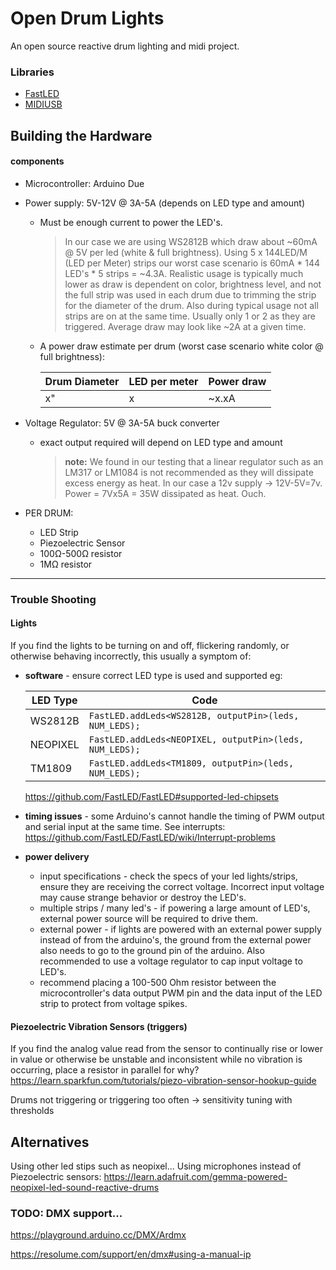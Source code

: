# Open Drum Lights

An open source reactive drum lighting and midi project.


### Libraries
* [FastLED](http://fastled.io/)
* [MIDIUSB](https://www.arduino.cc/en/Reference/MIDIUSB)
 


## Building the Hardware

#### components
* Microcontroller: Arduino Due
* Power supply: 5V-12V @ 3A-5A (depends on LED type and amount)
	* Must be enough current to power the LED's. 
	
    	> In our case we are using WS2812B which draw about ~60mA @ 5V per led (white & full brightness). Using 5 x 144LED/M (LED per Meter) strips our worst case scenario is 60mA * 144 LED's * 5 strips = ~4.3A. Realistic usage is typically much lower as draw is dependent on color, brightness level, and not the full strip was used in each drum due to trimming the strip for the diameter of the drum. Also during typical usage not all strips are on at the same time. Usually only 1 or 2 as they are triggered. Average draw may look like ~2A at a given time.
	
	* A power draw estimate per drum (worst case scenario white color @ full brightness):
    
	    | Drum Diameter  | LED per meter | Power draw |
		| ------------- | --------- | --------- |
		| x" | x | ~x.xA |
* Voltage Regulator: 5V @ 3A-5A buck converter 
	* exact output required will depend on LED type and amount
	
    	> **note:** We found in our testing that a linear regulator such as an LM317 or LM1084 is not recommended as they will dissipate excess energy as heat. In our case a 12v supply -> 12V-5V=7v. Power = 7Vx5A = 35W dissipated as heat. Ouch.  

* PER DRUM:
	* LED Strip
	* Piezoelectric Sensor
	* 100Ω-500Ω resistor
	* 1MΩ resistor 




------------------------------------------------------------------
### Trouble Shooting

#### Lights
If you find the lights to be turning on and off, flickering randomly, or otherwise behaving incorrectly, this usually a symptom of:
* **software** - ensure correct LED type is used and supported eg:

	| LED Type  | Code |
	| ------------- | ------------- |
	|WS2812B | `FastLED.addLeds<WS2812B, outputPin>(leds, NUM_LEDS);`|
	|NEOPIXEL |`FastLED.addLeds<NEOPIXEL, outputPin>(leds, NUM_LEDS);`|
    |TM1809 |`FastLED.addLeds<TM1809, outputPin>(leds, NUM_LEDS);`|
	https://github.com/FastLED/FastLED#supported-led-chipsets
* **timing issues** - some Arduino's cannot handle the timing of PWM output and serial input at the same time. See interrupts: </br> https://github.com/FastLED/FastLED/wiki/Interrupt-problems

* **power delivery** 
  	* input specifications - check the specs of your led lights/strips, ensure they are receiving the correct voltage. Incorrect input voltage may cause strange behavior or destroy the LED's.	
	* multiple strips / many led's - if powering a large amount of LED's, external power source will be required to drive them.
	* external power - if lights are powered with an external power supply instead of from the arduino's, the ground from the external power also needs to go to the ground pin of the arduino. Also recommended to use a voltage regulator to cap input voltage to LED's.
	* recommend placing a 100-500 Ohm resistor between the microcontroller's data output PWM pin and the data input of the LED strip to protect from voltage spikes.

#### Piezoelectric Vibration Sensors (triggers)
If you find the analog value read from the sensor to continually rise or lower in value or otherwise be unstable 
and inconsistent while no vibration is occurring, place a resistor in parallel for why?
https://learn.sparkfun.com/tutorials/piezo-vibration-sensor-hookup-guide

Drums not triggering or triggering too often -> sensitivity tuning with thresholds


## Alternatives
Using other led stips such as neopixel...
Using microphones instead of Piezoelectric sensors: https://learn.adafruit.com/gemma-powered-neopixel-led-sound-reactive-drums


### TODO: DMX support...
https://playground.arduino.cc/DMX/Ardmx

https://resolume.com/support/en/dmx#using-a-manual-ip